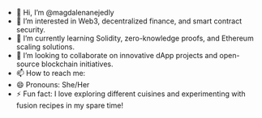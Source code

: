 - 👋 Hi, I’m @magdalenanejedly
- 👀 I’m interested in Web3, decentralized finance, and smart contract security.
- 🌱 I’m currently learning Solidity, zero-knowledge proofs, and Ethereum scaling solutions.
- 💞️ I’m looking to collaborate on innovative dApp projects and open-source blockchain initiatives.
- 📫 How to reach me:
- 😄 Pronouns: She/Her
- ⚡ Fun fact: I love exploring different cuisines and experimenting with fusion recipes in my spare time!

<!---
magdalenanejedly/magdalenanejedly is a ✨ special ✨ repository because its `README.md` (this file) appears on your GitHub profile.
You can click the Preview link to take a look at your changes.
--->
